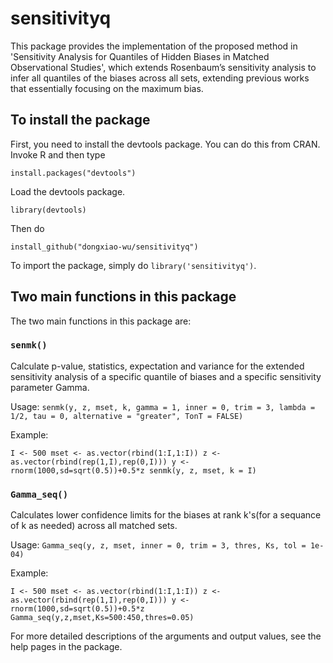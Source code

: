 # sensitivityq
This package provides the implementation of the proposed method in 'Sensitivity Analysis for Quantiles of Hidden Biases in Matched Observational Studies',
which extends Rosenbaum’s sensitivity analysis to infer all quantiles of the biases across all sets, extending previous works that essentially focusing on the maximum bias.

## To install the package
First, you need to install the devtools package. You can do this from CRAN. Invoke R and then type

`install.packages("devtools")`

Load the devtools package.

`library(devtools)`

Then do

`install_github("dongxiao-wu/sensitivityq")`

To import the package, simply do `library('sensitivityq')`.

## Two main functions in this package

The two main functions in this package are:

### `senmk()`
Calculate p-value, statistics, expectation and variance for the extended sensitivity analysis of a specific quantile of biases and a specific sensitivity parameter Gamma.

Usage: `senmk(y, z, mset, k, gamma = 1, inner = 0, trim = 3, lambda = 1/2, tau = 0, alternative = "greater", TonT = FALSE)`

Example:

``
I <- 500
mset <- as.vector(rbind(1:I,1:I))
z <- as.vector(rbind(rep(1,I),rep(0,I)))
y <- rnorm(1000,sd=sqrt(0.5))+0.5*z
senmk(y, z, mset, k = I)
``


### `Gamma_seq()`
Calculates lower confidence limits for the biases at rank k's(for a sequance of k as needed) across all matched sets.

Usage: `Gamma_seq(y, z, mset, inner = 0, trim = 3, thres, Ks, tol = 1e-04)`

Example:

``
I <- 500
mset <- as.vector(rbind(1:I,1:I))
z <- as.vector(rbind(rep(1,I),rep(0,I)))
y <- rnorm(1000,sd=sqrt(0.5))+0.5*z
Gamma_seq(y,z,mset,Ks=500:450,thres=0.05)
``

For more detailed descriptions of the arguments and output values, see the help pages in the package.
